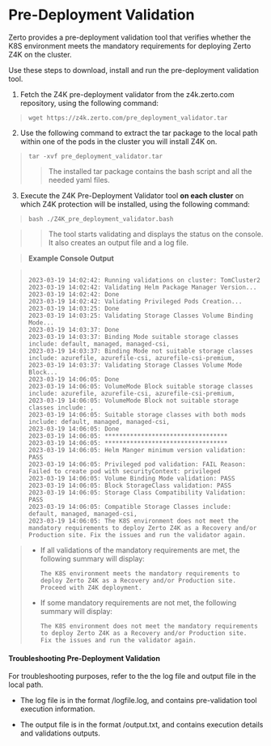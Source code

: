 # Pre-Deployment Validation

Zerto provides a pre-deployment validation tool that verifies whether the K8S environment meets the mandatory requirements for deploying Zerto Z4K on the cluster.

Use these steps to download, install and run the pre-deployment validation tool.

1. Fetch the Z4K pre-deployment validator from the z4k.zerto.com repository, using the following command: 

>  ```
>  wget https://z4k.zerto.com/pre_deployment_validator.tar
>  ```

2. Use the following command to extract the tar package to the local path within one of the pods in the cluster you will install Z4K on. 

>  ```
>  tar -xvf pre_deployment_validator.tar
>  ```
>> The installed tar package contains the bash script and all the needed yaml files. 

3. Execute the Z4K Pre-Deployment Validator tool **on each cluster** on which Z4K protection will be installed, using the following command:

>  ``
>  bash ./Z4K_pre_deployment_validator.bash
>  ``

>>  The tool starts validating and displays the status on the console. It also creates an output file and a log file.

  
>  **Example Console Output**

>  ```
>  
>  2023-03-19 14:02:42: Running validations on cluster: TomCluster2
>  2023-03-19 14:02:42: Validating Helm Package Manager Version...
>  2023-03-19 14:02:42: Done
>  2023-03-19 14:02:42: Validating Privileged Pods Creation...
> 2023-03-19 14:03:25: Done
> 2023-03-19 14:03:25: Validating Storage Classes Volume Binding Mode...
> 2023-03-19 14:03:37: Done
> 2023-03-19 14:03:37: Binding Mode suitable storage classes include: default, managed, managed-csi,
>  2023-03-19 14:03:37: Binding Mode not suitable storage classes include: azurefile, azurefile-csi, azurefile-csi-premium,
> 2023-03-19 14:03:37: Validating Storage Classes Volume Mode Block...
> 2023-03-19 14:06:05: Done
> 2023-03-19 14:06:05: VolumeMode Block suitable storage classes include: azurefile, azurefile-csi, azurefile-csi-premium,
> 2023-03-19 14:06:05: VolumeMode Block not suitable storage classes include: ,
> 2023-03-19 14:06:05: Suitable storage classes with both mods include: default, managed, managed-csi,
> 2023-03-19 14:06:05: Done
> 2023-03-19 14:06:05: **********************************
> 2023-03-19 14:06:05: **********************************
> 2023-03-19 14:06:05: Helm Manger minimum version validation: PASS
> 2023-03-19 14:06:05: Privileged pod validation: FAIL Reason: Failed to create pod with securityContext: privileged
> 2023-03-19 14:06:05: Volume Binding Mode validation: PASS
> 2023-03-19 14:06:05: Block StorageClass validation: PASS
> 2023-03-19 14:06:05: Storage Class Compatibility Validation: PASS
> 2023-03-19 14:06:05: Compatible Storage Classes include: default, managed, managed-csi,
> 2023-03-19 14:06:05: The K8S environment does not meet the mandatory requirements to deploy Zerto Z4K as a Recovery and/or Production site. Fix the issues and run the validator again.
> ```


>  - If all validations of the mandatory requirements are met, the following summary will display:
>  
>    ```
>    The K8S environment meets the mandatory requirements to deploy Zerto Z4K as a Recovery and/or Production site. 
>    Proceed with Z4K deployment.
>    ```
>  - If some mandatory requirements are not met, the following summary will display:
>  
>    ```
>    The K8S environment does not meet the mandatory requirements to deploy Zerto Z4K as a Recovery and/or Production site. 
>    Fix the issues and run the validator again.
>    ```

#### Troubleshooting Pre-Deployment Validation

For troubleshooting purposes, refer to the the log file and output file in the local path.
  
- The log file is in the format <clusterName><datetime>/logfile.log, and contains pre-validation tool execution information.

- The output file is in the format <clusterName><datetime>/output.txt, and contains execution details and validations outputs.

